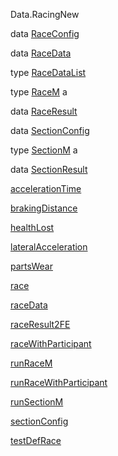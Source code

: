 Data.RacingNew

data [RaceConfig](Data-RacingNew.html#t:RaceConfig)

data [RaceData](Data-RacingNew.html#t:RaceData)

type [RaceDataList](Data-RacingNew.html#t:RaceDataList)

type [RaceM](Data-RacingNew.html#t:RaceM) a

data [RaceResult](Data-RacingNew.html#t:RaceResult)

data [SectionConfig](Data-RacingNew.html#t:SectionConfig)

type [SectionM](Data-RacingNew.html#t:SectionM) a

data [SectionResult](Data-RacingNew.html#t:SectionResult)

[accelerationTime](Data-RacingNew.html#v:accelerationTime)

[brakingDistance](Data-RacingNew.html#v:brakingDistance)

[healthLost](Data-RacingNew.html#v:healthLost)

[lateralAcceleration](Data-RacingNew.html#v:lateralAcceleration)

[partsWear](Data-RacingNew.html#v:partsWear)

[race](Data-RacingNew.html#v:race)

[raceData](Data-RacingNew.html#v:raceData)

[raceResult2FE](Data-RacingNew.html#v:raceResult2FE)

[raceWithParticipant](Data-RacingNew.html#v:raceWithParticipant)

[runRaceM](Data-RacingNew.html#v:runRaceM)

[runRaceWithParticipant](Data-RacingNew.html#v:runRaceWithParticipant)

[runSectionM](Data-RacingNew.html#v:runSectionM)

[sectionConfig](Data-RacingNew.html#v:sectionConfig)

[testDefRace](Data-RacingNew.html#v:testDefRace)

